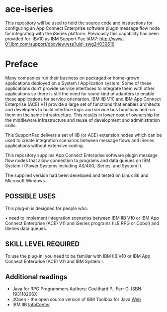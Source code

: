# ace-iseries
This repository will be used to hold the source code and instructions for configuring an App Connect Enterprise software plugin message flow node for integrating with the iSeries platform. Previously this capability has been provided for IIBv10 as IBM Support Pac IAM7: http://www-01.ibm.com/support/docview.wss?uid=swg24030516

# Preface
Many companies run their business on packaged or home-grown applications deployed on a System i Application system. Some of these applications don’t provide service interfaces to integrate them with other applications so there is still the need for some kind of adapters to enable these applications for service orientation.
IBM IIB V10 and IBM App Connect Enterprise (ACE) V11 provide a large set of functions that enables architects and developers to build interface logic and service bus functions and run them on the same infrastructure. This results in lower cost of ownership for the middleware infrastructure and reuse of development and administration skills.

This SupportPac delivers a set of IIB (or ACE) extension nodes which can be used to create integration scenarios between message flows and iSeries applications without extensive coding.

This repository supplies App Connect Enterprise software plugin message flow nodes that allow connection to programs and data queues on IBM System I (Power Systems including AS/400, iSeries, and System I).

The supplied version had been developed and tested on Linux 86 and Microsoft Windows.

## POSSIBLE USES

This plug-in is designed for people who:

•	need to implement integration scenarios between IBM IIB V10 or IBM App Connect Enterprise (ACE) V11 and iSeries programs (ILE RPG or Cobol) and iSeries data queues.

## SKILL LEVEL REQUIRED

To use the plug-in, you need to be familiar with IBM IIB V10 or IBM App Connect Enterprise (ACE) V11 and IBM System I.

## Additional readings

+ Java for RPG Programmers Authors: Coulthard P., Farr G. ISBN: 193118206X
+ jtOpen - the open source version of IBM Toolbox for Java [Web](http://jt400.sourceforge.net/)
+ IBM IIB [InfoCenter](https://www.ibm.com/support/knowledgecenter/de/SSMKHH_10.0.0/com.ibm.etools.msgbroker.helphome.doc/help_home_msgbroker.htm)


